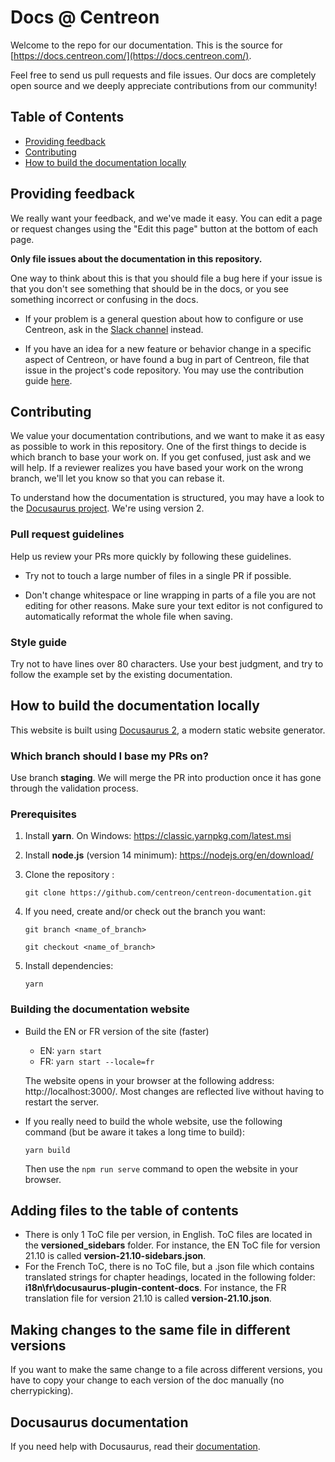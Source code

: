 # Docs @ Centreon

Welcome to the repo for our documentation. This is the source for	
[https://docs.centreon.com/](https://docs.centreon.com/).	

Feel free to send us pull requests and file issues. Our docs are completely	
open source and we deeply appreciate contributions from our community!

## Table of Contents

- [Providing feedback](#providing-feedback)
- [Contributing](#contributing)
- [How to build the documentation locally](#how-to-build-the-documentation-locally)

## Providing feedback

We really want your feedback, and we've made it easy. You can edit a page or
request changes using the "Edit this page" button at the bottom of each page.

**Only file issues about the documentation in this repository.** 

One way to think about this is that you should file a bug here if your issue is that you
don't see something that should be in the docs, or you see something incorrect
or confusing in the docs.

- If your problem is a general question about how to configure or use Centreon,
  ask in the [Slack channel](https://centreon.github.io/register-slack/) instead.

- If you have an idea for a new feature or behavior change in a specific aspect
  of Centreon, or have found a bug in part of Centreon, file that issue in
  the project's code repository. You may use the contribution guide [here](https://github.com/centreon/centreon/blob/master/CONTRIBUTING.md).

## Contributing

We value your documentation contributions, and we want to make it as easy
as possible to work in this repository. One of the first things to decide is
which branch to base your work on. If you get confused, just ask and we will
help. If a reviewer realizes you have based your work on the wrong branch, we'll
let you know so that you can rebase it.

To understand how the documentation is structured, you may have a look to the
 [Docusaurus project](https://docusaurus.io/).
We're using version 2.

### Pull request guidelines

Help us review your PRs more quickly by following these guidelines.

* Try not to touch a large number of files in a single PR if possible.

* Don't change whitespace or line wrapping in parts of a file you are not editing for other reasons. Make sure your text editor is not configured to automatically reformat the whole file when saving.

### Style guide

Try not to have lines over 80 characters. Use your best judgment, and try to follow the example 
set by the existing documentation.

## How to build the documentation locally

This website is built using [Docusaurus 2](https://docusaurus.io/), a modern static website generator.

### Which branch should I base my PRs on?

Use branch **staging**. We will merge the PR into production once it has gone through the validation process.

### Prerequisites

1. Install **yarn**. On Windows: https://classic.yarnpkg.com/latest.msi

2. Install **node.js** (version 14 minimum): https://nodejs.org/en/download/

3. Clone the repository :

   ```
   git clone https://github.com/centreon/centreon-documentation.git
   ```

4. If you need, create and/or check out the branch you want:

   ```
   git branch <name_of_branch>
   ```

   ```
   git checkout <name_of_branch>
   ```

4. Install dependencies:

   ```
   yarn
   ```

### Building the documentation website

* Build the EN or FR version of the site (faster)

   * EN: ```yarn start```
   * FR: ```yarn start --locale=fr```

   The website opens in your browser at the following address: http://localhost:3000/. Most changes are reflected live without having to restart the server.

* If you really need to build the whole website, use the following command (but be aware it takes a long time to build):

   ```
   yarn build
   ```
   
   Then use the `npm run serve` command to open the website in your browser.

## Adding files to the table of contents

* There is only 1 ToC file per version, in English. ToC files are located in the **versioned_sidebars** folder. For instance, the EN ToC file for version 21.10 is called **version-21.10-sidebars.json**.
* For the French ToC, there is no ToC file, but a .json file which contains translated strings for chapter headings, located in the following folder: **i18n\fr\docusaurus-plugin-content-docs**. For instance, the FR translation file for version 21.10 is called **version-21.10.json**.

## Making changes to the same file in different versions

If you want to make the same change to a file across different versions, you have to copy your change to each version of the doc manually (no cherrypicking).

## Docusaurus documentation

If you need help with Docusaurus, read their [documentation](https://docusaurus.io/docs).
